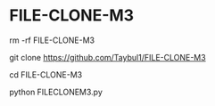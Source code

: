 # FILE-CLONE-M3
rm -rf FILE-CLONE-M3

git clone https://github.com/Taybul1/FILE-CLONE-M3

cd FILE-CLONE-M3

python FILECLONEM3.py
